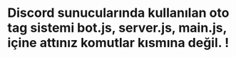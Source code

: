 # Discord sunucularında kullanılan oto tag sistemi bot.js, server.js, main.js, içine attınız komutlar kısmına değil. !
